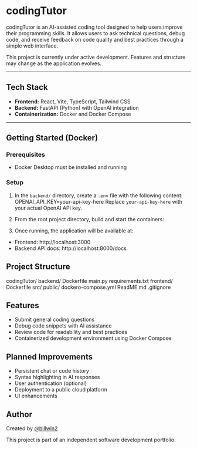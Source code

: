 # codingTutor

codingTutor is an AI-assisted coding tool designed to help users improve their programming skills. It allows users to ask technical questions, debug code, and receive feedback on code quality and best practices through a simple web interface.

This project is currently under active development. Features and structure may change as the application evolves.

---

## Tech Stack

- **Frontend:** React, Vite, TypeScript, Tailwind CSS
- **Backend:** FastAPI (Python) with OpenAI integration
- **Containerization:** Docker and Docker Compose

---

## Getting Started (Docker)

### Prerequisites

- Docker Desktop must be installed and running

### Setup

1. In the `backend/` directory, create a `.env` file with the following content:
OPENAI_API_KEY=your-api-key-here
Replace `your-api-key-here` with your actual OpenAI API key.

2. From the root project directory, build and start the containers:


3. Once running, the application will be available at:

- Frontend: http://localhost:3000  
- Backend API docs: http://localhost:8000/docs

## Project Structure
codingTutor/
    backend/
        Dockerfile
        main.py
        requirements.txt
    frontend/
        Dockerfile
        src/
        public/
    dockero-compose.yml
    ReadME.md
    .gitignore


## Features

- Submit general coding questions
- Debug code snippets with AI assistance
- Review code for readability and best practices
- Containerized development environment using Docker Compose

## Planned Improvements

- Persistent chat or code history
- Syntax highlighting in AI responses
- User authentication (optional)
- Deployment to a public cloud platform
- UI enhancements

## Author

Created by [@billwin2](https://github.com/billwin2)

This project is part of an independent software development portfolio.




